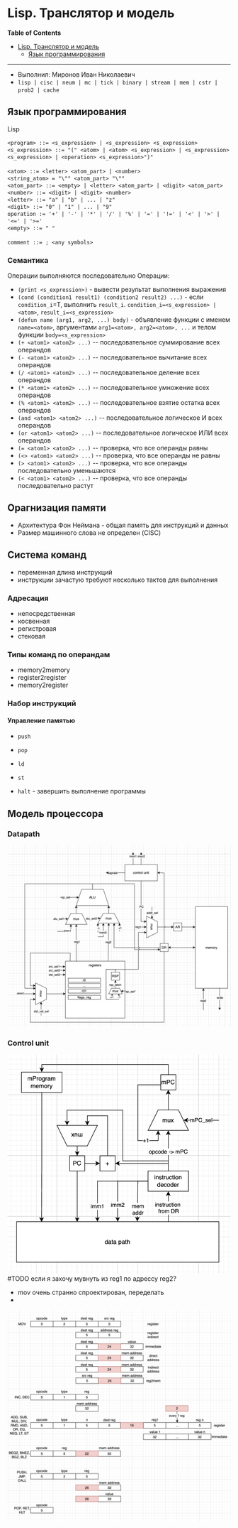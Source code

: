 # Lisp. Транслятор и модель

**Table of Contents**

- [Lisp. Транслятор и модель](#lisp-транслятор-и-модель)
    - [Язык программирования](#язык-программирования)

---

- Выполнил: Миронов Иван Николаевич
- `lisp | cisc | neum | mc | tick | binary | stream | mem | cstr | prob2 | cache`


## Язык программирования
Lisp


``` ebnf
<program> ::= <s_expression> | <s_expression> <s_expression>
<s_expression> ::= "(" <atom> | <atom> <s_expression> | <s_expression> <s_expression> | <operation> <s_expression>")"

<atom> ::= <letter> <atom_part> | <number>
<string_atom> = "\"" <atom_part> "\""
<atom_part> ::= <empty> | <letter> <atom_part> | <digit> <atom_part>
<number> ::= <digit> | <digit> <number>
<letter> ::= "a" | "b" | ... | "z"
<digit> ::= "0" | "1" | ... | "9"
operation := '+' | '-' | '*' | '/' | '%' | '=' | '!=' | '<' | '>' | '<=' | '>='
<empty> ::= " "

comment ::= ; <any symbols>
```
### Семантика
Операции выполняются последовательно
Операции:
- `(print <s_expression>)` - вывести результат выполнения выражения
- `(cond (condition1 result1) (condition2 result2) ...)` - если `condition_i`=T, выполнить `result_i`. `condition_i=<s_expression> | <atom>`, `result_i=<s_expression>`
- `(defun name (arg1, arg2, ...) body)` - объявление функции с именем `name=<atom>`, аргументами `arg1=<atom>, arg2=<atom>, ...` и телом функции `body=<s_expression>`
- `(+ <atom1> <atom2> ...)`             -- последовательное суммирование всех операндов
- `(- <atom1> <atom2> ...)`             -- последовательное вычитание всех операндов
- `(/ <atom1> <atom2> ...)`             -- последовательное деление всех операндов
- `(* <atom1> <atom2> ...)`             -- последовательное умножение всех операндов
- `(% <atom1> <atom2> ...)`             -- последовательное взятие остатка всех операндов
- `(and <atom1> <atom2> ...)`           -- последовательное логическое И всех операндов
- `(or <atom1> <atom2> ...)`            -- последовательное логическое ИЛИ всех операндов
- `(= <atom1> <atom2> ...)`             -- проверка, что все операнды равны
- `(<> <atom1> <atom2> ...)`            -- проверка, что все операнды не равны
- `(> <atom1> <atom2> ...)`             -- проверка, что все операнды последовательно уменьшаются
- `(< <atom1> <atom2> ...)`             -- проверка, что все операнды последовательно растут


## Орагнизация памяти
- Архитектура Фон Неймана - общая память для инструкций и данных
- Размер машинного слова не определен (CISC)

## Система команд
- переменная длина инструкций
- инструкции зачастую требуют несколько тактов для выполнения
### Адресация
- непосредственная
- косвенная
- регистровая
- стековая
### Типы команд по операндам
- memory2memory
- register2register
- memory2register
### Набор инструкций
#### Управление памятью
- `push`
- `pop`
- `ld`
- `st`

- `halt` - завершить выполнение программы


<!-- микрокод - должен быть реализован как в железе
то есть микрокод должен располагаться линейно
opcode -> address check lectures

MMIO - wrench like thing
bind IO address in config

устройство процессора - harward risc processor micro arch
- david harris and sara harris -->

## Модель процессора
### Datapath
![datapath](resources/datapath.png)
### Control unit
![datapath](resources/control.png)
#TODO
если я захочу мувнуть из reg1 по адрессу reg2?
- mov очень странно спроектирован, переделать
- 
![isa](resources/isa.png)
